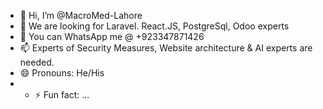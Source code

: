- 👋 Hi, I’m @MacroMed-Lahore
- 👀 We are looking for Laravel. React.JS, PostgreSql, Odoo experts
- 💞️ You can WhatsApp me @ +923347871426
- 📫 Experts of Security Measures, Website architecture & AI experts are needed.
- 😄 Pronouns: He/His
- - ⚡ Fun fact: ...

<!---
MacroMed-Lahore/MacroMed-Lahore is a ✨ special ✨ repository because its `README.md` (this file) appears on your GitHub profile.
You can click the Preview link to take a look at your changes.
--->
